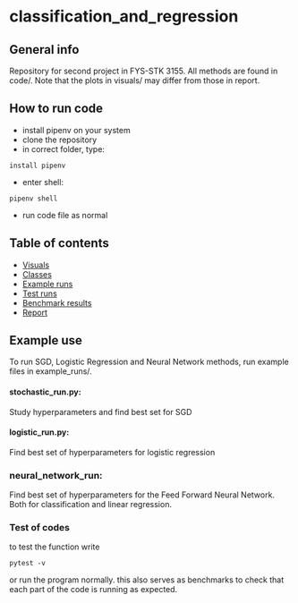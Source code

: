 # classification_and_regression

## General info
Repository for second project in FYS-STK 3155.
All methods are found in code/.
Note that the plots in visuals/ may differ from those in report.

## How to run code
* install pipenv on your system
* clone the repository
*  in correct folder, type:
```
install pipenv
```
* enter shell:
```
pipenv shell
```
* run code file as normal

## Table of contents
* [Visuals](code/visuals)
* [Classes](code)
* [Example runs](code/example_runs)
* [Test runs](code/tests)
* [Benchmark results](benchmarks)
* [Report](report)

## Example use
To run SGD, Logistic Regression and Neural Network methods, run example files in example_runs/.

#### stochastic_run.py:
Study hyperparameters and find best set for SGD

#### logistic_run.py:
Find best set of hyperparameters for logistic regression

### neural_network_run:
Find best set of hyperparameters for the Feed Forward Neural Network.
Both for classification and linear regression.

### Test of codes
to test the function write
```
pytest -v
```
or run the program normally. this also serves as benchmarks to check that each part of the code is running as expected.
